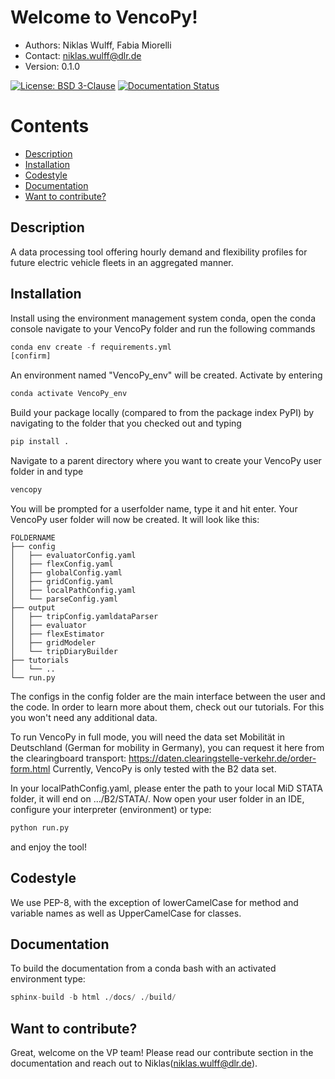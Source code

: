 # Welcome to VencoPy!

- Authors: Niklas Wulff, Fabia Miorelli
- Contact: niklas.wulff@dlr.de
- Version: 0.1.0

[![License: BSD 3-Clause](https://img.shields.io/badge/license-BSD%203--Clause-blue.svg)](https://github.com/TechSmith/hyde/blob/master/LICENSE.txt)
[![Documentation Status](https://readthedocs.org/projects/vencopy/badge/?version=latest)](https://vencopy.readthedocs.io/en/latest/?badge=latest)


Contents
========

 * [Description](#description)
 * [Installation](#installation)
 * [Codestyle](#codestyle)
 * [Documentation](#documentation)
 * [Want to contribute?](#want-to-contribute)

Description
---
A data processing tool offering hourly demand and flexibility profiles for future electric vehicle fleets in an aggregated manner.


Installation
---
Install using the environment management system conda, open the conda console navigate to your VencoPy folder and run the following commands

```python
conda env create -f requirements.yml
[confirm]
```

An environment named "VencoPy_env" will be created. Activate by entering
```python
conda activate VencoPy_env
```

Build your package locally (compared to from the package index PyPI) by navigating to the folder that you checked out 
and typing

```python
pip install .
```

Navigate to a parent directory where you want to create your VencoPy user folder in and type

```python
vencopy
```

You will be prompted for a userfolder name, type it and hit enter. Your VencoPy user folder will now be created. It
will look like this:



    FOLDERNAME
    ├── config
    │   ├── evaluatorConfig.yaml
    │   ├── flexConfig.yaml
    │   ├── globalConfig.yaml
    │   ├── gridConfig.yaml
    │   ├── localPathConfig.yaml
    │   └── parseConfig.yaml
    ├── output
    │   ├── tripConfig.yamldataParser
    │   ├── evaluator
    │   ├── flexEstimator
    │   ├── gridModeler
    │   └── tripDiaryBuilder 
    ├── tutorials          
    │   └── ..
    └── run.py

The configs in the config folder are the main interface between the user and the code. In order to learn more about 
them, check out our tutorials. For this you won't need any additional data.

To run VencoPy in full mode, you will need the data set Mobilität in Deutschland (German for mobility in Germany), you
can request it here from the clearingboard transport: https://daten.clearingstelle-verkehr.de/order-form.html Currently, 
VencoPy is only tested with the B2 data set.

In your localPathConfig.yaml, please enter the path to your local MiD STATA folder, it will end on .../B2/STATA/. Now
open your user folder in an IDE, configure your interpreter (environment) or type: 

```python
python run.py
``` 

and enjoy the tool!



Codestyle
---
We use PEP-8, with the exception of lowerCamelCase for method and variable names as well as UpperCamelCase for classes.

Documentation
---
To build the documentation from a conda bash with an activated environment type:

```python
sphinx-build -b html ./docs/ ./build/
``` 

Want to contribute?
---
Great, welcome on the VP team! Please read our contribute section in the documentation and reach out to Niklas(niklas.wulff@dlr.de). 
